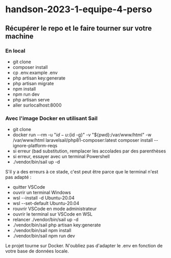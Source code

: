 # handson-2023-1-equipe-4-perso

## Récupérer le repo et le faire tourner sur votre machine
### En local 
- git clone
- composer install
- cp .env.example .env
- php artisan key:generate
- php artisan migrate
- npm install
- npm run dev
- php artisan serve
- aller surlocalhost:8000

### Avec l'image Docker en utilisant Sail
- git clone
- docker run --rm -u "${id -u}:${id -g}"  -v "${pwd}:/var/www/html"  -w /var/www/html  laravelsail/php81-composer:latest  composer install --ignore-platform-reqs 
- si erreur (bad substitution, remplacer les accolades par des parenthèses
- si erreur, essayer avec un terminal Powershell
- ./vendor/bin/sail up -d

S'il y a des erreurs à ce stade, c'est peut être parce que le terminal n'est pas adapté :
- quitter VSCode
- ouvrir un terminal Windows
- wsl --install -d Ubuntu-20.04
- wsl --set-default Ubuntu-20.04
- rouvrir VSCode en mode administrateur
- ouvrir le terminal sur VSCode en WSL
- relancer ./vendor/bin/sail up -d
- ./vendor/bin/sail php artisan key:generate
- ./vendor/bin/sail npm install
- ./vendor/bin/sail npm run dev

Le projet tourne sur Docker.
N'oubliez pas d'adapter le .env en fonction de votre base de données locale.

